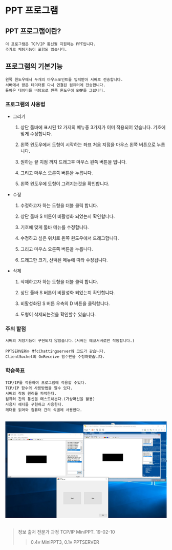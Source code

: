 PPT 프로그램
===

## PPT 프로그램이란?
    이 프로그램은 TCP/IP 통신월 지원하는 PPT입니다.
    추가로 채팅기능이 포함되 있습니다.

## 프로그램의 기본기능
    왼쪽 윈도우에서 두개의 마우스포인트를 입력받아 서버로 전송합니다.
    서버에서 받은 데이터를 다시 연결된 컴퓨터에 전송합니다.
    돌아온 데이터를 바탕으로 왼쪽 윈도우에 BMP를 그립니다.

### 프로그램의 사용법
  * 그리기
    
    1. 상단 툴바에 표시된 12 가지의 메뉴중 3가지가 이미 적용되어 있습니다. 기호에 맞게 수정합니다.

    2. 왼쪽 윈도우에서 도형이 시작하는 좌표 처음 지점을 마우스 왼쪽 버튼으로 누릅니다.

    3. 원하는 끝 지점 까지 드래그후 마우스 왼쪽 버튼을 띱니다.

    4. 그리고 마우스 오른쪽 버튼을 누릅니다.

    5. 왼쪽 윈도우에 도형이 그려지는것을 확인합니다.

* 수정

    1. 수정하고자 하는 도형을 더블 클릭 합니다.

    2. 상단 툴바 S 버튼이 비활성화 되었는지 확인합니다.

    3. 기호에 맞게 툴바 메뉴를 수정합니다.

    4. 수정하고 싶은 위치로 왼쪽 윈도우에서 드래그합니다.

    5. 그리고 마우스 오른쪽 버튼을 누릅니다.

    6. 드래그한 크기, 선택된 메뉴에 따라 수정됩니다.

* 삭제
    
    1. 삭제하고자 하는 도형을 더블 클릭 합니다.

    2. 상단 툴바 S 버튼이 비활성화 되었는지 확인합니다.

    3. 비활성화된 S 버튼 우측의 D 버튼을 클릭합니다.

    4. 도형이 삭제되는것을 확인할수 있습니다.

### 주의 할점
    서버의 저장기능이 구현되지 않았습니다.(서버는 에코서버로만 작동합니다.)

    PPTSERVER는 MfcChattingserver와 코드가 같습니다.
    ClientSocket의 OnReceive 함수만을 수정하였습니다.

### 학습목표
    TCP/IP를 적용하여 프로그램에 적용할 수있다.
    TCP/IP 함수의 사용방법을 알수 있다.
    서버의 작동 원리를 파악한다.
    컴퓨터 간의 통신을 테스트해본다.(가상머신을 활용)
    사용자 헤더를 구현하고 사용한다.
    헤더를 읽어와 컴퓨터 간의 식별에 사용한다.
##
![Test](.\Test.jpg)
##
>정보 출처 전문가 과정 TCP/IP MiniPPT. 19-02-10
>>0.4v MiniPPT3, 0.1v PPTSERVER
